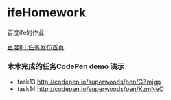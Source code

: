 # ifeHomework
百度ife的作业

[百度IFE任务发布首页](http://ife.baidu.com/task/all)

### 木木完成的任务CodePen demo 演示
* task13 http://codepen.io/superwoods/pen/GZmjgp
* task14 http://codepen.io/superwoods/pen/KzmNeO
